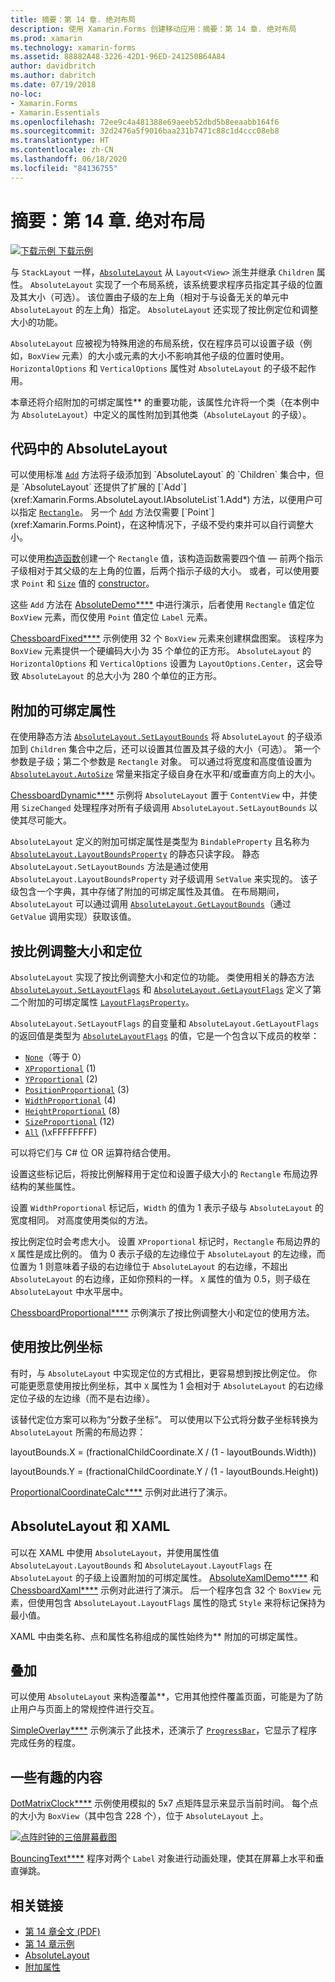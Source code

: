```yaml
---
title: 摘要：第 14 章. 绝对布局
description: 使用 Xamarin.Forms 创建移动应用：摘要：第 14 章. 绝对布局
ms.prod: xamarin
ms.technology: xamarin-forms
ms.assetid: 88882A48-3226-42D1-96ED-241250B64A84
author: davidbritch
ms.author: dabritch
ms.date: 07/19/2018
no-loc:
- Xamarin.Forms
- Xamarin.Essentials
ms.openlocfilehash: 72ee9c4a481388e69aeeb52dbd5b8eeaabb164f6
ms.sourcegitcommit: 32d2476a5f9016baa231b7471c88c1d4ccc08eb8
ms.translationtype: HT
ms.contentlocale: zh-CN
ms.lasthandoff: 06/18/2020
ms.locfileid: "84136755"
---
```

# <a name="summary-of-chapter-14-absolute-layout"></a>摘要：第 14 章. 绝对布局

[![下载示例](~/media/shared/download.png) 下载示例](https://github.com/xamarin/xamarin-forms-book-samples/tree/master/Chapter14)

与 `StackLayout` 一样，[`AbsoluteLayout`](xref:Xamarin.Forms.AbsoluteLayout) 从 `Layout<View>` 派生并继承 `Children` 属性。 `AbsoluteLayout` 实现了一个布局系统，该系统要求程序员指定其子级的位置及其大小（可选）。 该位置由子级的左上角（相对于与设备无关的单元中 `AbsoluteLayout` 的左上角）指定。 `AbsoluteLayout` 还实现了按比例定位和调整大小的功能。

`AbsoluteLayout` 应被视为特殊用途的布局系统，仅在程序员可以设置子级（例如，`BoxView` 元素）的大小或元素的大小不影响其他子级的位置时使用。 `HorizontalOptions` 和 `VerticalOptions` 属性对 `AbsoluteLayout` 的子级不起作用。

本章还将介绍附加的可绑定属性** 的重要功能，该属性允许将一个类（在本例中为 `AbsoluteLayout`）中定义的属性附加到其他类（`AbsoluteLayout` 的子级）。

## <a name="absolutelayout-in-code"></a>代码中的 AbsoluteLayout

可以使用标准 [`Add`](xref:System.Collections.Generic.ICollection`1.Add*) 方法将子级添加到 `AbsoluteLayout` 的 `Children` 集合中，但是 `AbsoluteLayout` 还提供了扩展的 [`Add`](xref:Xamarin.Forms.AbsoluteLayout.IAbsoluteList`1.Add*) 方法，以便用户可以指定 [`Rectangle`](xref:Xamarin.Forms.Rectangle)。 另一个 [`Add`](xref:Xamarin.Forms.AbsoluteLayout.IAbsoluteList`1.Add*) 方法仅需要 [`Point`](xref:Xamarin.Forms.Point)，在这种情况下，子级不受约束并可以自行调整大小。

可以使用[构造函数](xref:Xamarin.Forms.Rectangle.%23ctor(System.Double,System.Double,System.Double,System.Double))创建一个 `Rectangle` 值，该构造函数需要四个值 &mdash; 前两个指示子级相对于其父级的左上角的位置，后两个指示子级的大小。 或者，可以使用要求 `Point` 和 [`Size`](xref:Xamarin.Forms.Size) 值的 [constructor](xref:Xamarin.Forms.Rectangle.%23ctor(Xamarin.Forms.Point,Xamarin.Forms.Size))。

这些 `Add` 方法在 [AbsoluteDemo****](https://github.com/xamarin/xamarin-forms-book-samples/tree/master/Chapter14/AbsoluteDemo) 中进行演示，后者使用 `Rectangle` 值定位 `BoxView` 元素，而仅使用 `Point` 值定位 `Label` 元素。

[ChessboardFixed****](https://github.com/xamarin/xamarin-forms-book-samples/tree/master/Chapter14/ChessboardFixed) 示例使用 32 个 `BoxView` 元素来创建棋盘图案。 该程序为 `BoxView` 元素提供一个硬编码大小为 35 个单位的正方形。 `AbsoluteLayout` 的 `HorizontalOptions` 和 `VerticalOptions` 设置为 `LayoutOptions.Center`，这会导致 `AbsoluteLayout` 的总大小为 280 个单位的正方形。

## <a name="attached-bindable-properties"></a>附加的可绑定属性

在使用静态方法 [`AbsoluteLayout.SetLayoutBounds`](xref:Xamarin.Forms.AbsoluteLayout.SetLayoutBounds(Xamarin.Forms.BindableObject,Xamarin.Forms.Rectangle)) 将 `AbsoluteLayout` 的子级添加到 `Children` 集合中之后，还可以设置其位置及其子级的大小（可选）。 第一个参数是子级；第二个参数是 `Rectangle` 对象。 可以通过将宽度和高度值设置为 [`AbsoluteLayout.AutoSize`](xref:Xamarin.Forms.AbsoluteLayout.AutoSize) 常量来指定子级自身在水平和/或垂直方向上的大小。

[ChessboardDynamic****](https://github.com/xamarin/xamarin-forms-book-samples/tree/master/Chapter14/ChessboardDynamic) 示例将 `AbsoluteLayout` 置于 `ContentView` 中，并使用 `SizeChanged` 处理程序对所有子级调用 `AbsoluteLayout.SetLayoutBounds` 以使其尽可能大。  

`AbsoluteLayout` 定义的附加可绑定属性是类型为 `BindableProperty` 且名称为 [`AbsoluteLayout.LayoutBoundsProperty`](xref:Xamarin.Forms.AbsoluteLayout.LayoutBoundsProperty) 的静态只读字段。 静态 `AbsoluteLayout.SetLayoutBounds` 方法是通过使用 `AbsoluteLayout.LayoutBoundsProperty` 对子级调用 `SetValue` 来实现的。 该子级包含一个字典，其中存储了附加的可绑定属性及其值。 在布局期间，`AbsoluteLayout` 可以通过调用 [`AbsoluteLayout.GetLayoutBounds`](xref:Xamarin.Forms.AbsoluteLayout.GetLayoutBounds(Xamarin.Forms.BindableObject))（通过 `GetValue` 调用实现）获取该值。

## <a name="proportional-sizing-and-positioning"></a>按比例调整大小和定位

`AbsoluteLayout` 实现了按比例调整大小和定位的功能。 类使用相关的静态方法 [`AbsoluteLayout.SetLayoutFlags`](xref:Xamarin.Forms.AbsoluteLayout.SetLayoutFlags(Xamarin.Forms.BindableObject,Xamarin.Forms.AbsoluteLayoutFlags)) 和 [`AbsoluteLayout.GetLayoutFlags`](xref:Xamarin.Forms.AbsoluteLayout.GetLayoutFlags(Xamarin.Forms.BindableObject)) 定义了第二个附加的可绑定属性 [`LayoutFlagsProperty`](xref:Xamarin.Forms.AbsoluteLayout.LayoutFlagsProperty)。

`AbsoluteLayout.SetLayoutFlags` 的自变量和 `AbsoluteLayout.GetLayoutFlags` 的返回值是类型为 [`AbsoluteLayoutFlags`](xref:Xamarin.Forms.AbsoluteLayoutFlags) 的值，它是一个包含以下成员的枚举：

- [`None`](xref:Xamarin.Forms.AbsoluteLayoutFlags.None)（等于 0）
- [`XProportional`](xref:Xamarin.Forms.AbsoluteLayoutFlags.XProportional) (1)
- [`YProportional`](xref:Xamarin.Forms.AbsoluteLayoutFlags.YProportional) (2)
- [`PositionProportional`](xref:Xamarin.Forms.AbsoluteLayoutFlags.PositionProportional) (3)
- [`WidthProportional`](xref:Xamarin.Forms.AbsoluteLayoutFlags.WidthProportional) (4)
- [`HeightProportional`](xref:Xamarin.Forms.AbsoluteLayoutFlags.HeightProportional) (8)
- [`SizeProportional`](xref:Xamarin.Forms.AbsoluteLayoutFlags.SizeProportional) (12)
- [`All`](xref:Xamarin.Forms.AbsoluteLayoutFlags.All) (\xFFFFFFFF)

可以将它们与 C# 位 OR 运算符结合使用。

设置这些标记后，将按比例解释用于定位和设置子级大小的 `Rectangle` 布局边界结构的某些属性。

设置 `WidthProportional` 标记后，`Width` 的值为 1 表示子级与 `AbsoluteLayout` 的宽度相同。 对高度使用类似的方法。

按比例定位时会考虑大小。 设置 `XProportional` 标记时，`Rectangle` 布局边界的 `X` 属性是成比例的。 值为 0 表示子级的左边缘位于 `AbsoluteLayout` 的左边缘，而位置为 1 则意味着子级的右边缘位于 `AbsoluteLayout` 的右边缘，不超出 `AbsoluteLayout` 的右边缘，正如你预料的一样。 `X` 属性的值为 0.5，则子级在 `AbsoluteLayout` 中水平居中。

[ChessboardProportional****](https://github.com/xamarin/xamarin-forms-book-samples/tree/master/Chapter14/ChessboardProportional) 示例演示了按比例调整大小和定位的使用方法。

## <a name="working-with-proportional-coordinates"></a>使用按比例坐标

有时，与 `AbsoluteLayout` 中实现定位的方式相比，更容易想到按比例定位。 你可能更愿意使用按比例坐标，其中 `X` 属性为 1 会相对于 `AbsoluteLayout` 的右边缘定位子级的左边缘（而不是右边缘）。

该替代定位方案可以称为“分数子坐标”。 可以使用以下公式将分数子坐标转换为 `AbsoluteLayout` 所需的布局边界：

layoutBounds.X = (fractionalChildCoordinate.X / (1 - layoutBounds.Width))

layoutBounds.Y = (fractionalChildCoordinate.Y / (1 - layoutBounds.Height))

[ProportionalCoordinateCalc****](https://github.com/xamarin/xamarin-forms-book-samples/tree/master/Chapter14/PropCoordCalc) 示例对此进行了演示。

## <a name="absolutelayout-and-xaml"></a>AbsoluteLayout 和 XAML

可以在 XAML 中使用 `AbsoluteLayout`，并使用属性值 `AbsoluteLayout.LayoutBounds` 和 `AbsoluteLayout.LayoutFlags` 在 `AbsoluteLayout` 的子级上设置附加的可绑定属性。 [AbsoluteXamlDemo****](https://github.com/xamarin/xamarin-forms-book-samples/tree/master/Chapter14/AbsoluteXamlDemo) 和 [ChessboardXaml****](https://github.com/xamarin/xamarin-forms-book-samples/tree/master/Chapter14/ChessboardXaml) 示例对此进行了演示。 后一个程序包含 32 个 `BoxView` 元素，但使用包含 `AbsoluteLayout.LayoutFlags` 属性的隐式 `Style` 来将标记保持为最小值。

XAML 中由类名称、点和属性名称组成的属性始终为** 附加的可绑定属性。

## <a name="overlays"></a>叠加

可以使用 `AbsoluteLayout` 来构造覆盖**，它用其他控件覆盖页面，可能是为了防止用户与页面上的常规控件进行交互。

[SimpleOverlay****](https://github.com/xamarin/xamarin-forms-book-samples/tree/master/Chapter14/SimpleOverlay) 示例演示了此技术，还演示了 [`ProgressBar`](xref:Xamarin.Forms.ProgressBar)，它显示了程序完成任务的程度。

## <a name="some-fun"></a>一些有趣的内容

[DotMatrixClock****](https://github.com/xamarin/xamarin-forms-book-samples/tree/master/Chapter14/DotMatrixClock) 示例使用模拟的 5x7 点矩阵显示来显示当前时间。 每个点的大小为 `BoxView`（其中包含 228 个），位于 `AbsoluteLayout` 上。

[![点阵时钟的三倍屏幕截图](images/ch14fg08-small.png "点阵时钟")](images/ch14fg08-large.png#lightbox "点阵时钟")

[BouncingText****](https://github.com/xamarin/xamarin-forms-book-samples/tree/master/Chapter14/BouncingText) 程序对两个 `Label` 对象进行动画处理，使其在屏幕上水平和垂直弹跳。

## <a name="related-links"></a>相关链接

- [第 14 章全文 (PDF)](https://download.xamarin.com/developer/xamarin-forms-book/XamarinFormsBook-Ch14-Apr2016.pdf)
- [第 14 章示例](https://github.com/xamarin/xamarin-forms-book-samples/tree/master/Chapter14)
- [AbsoluteLayout](~/xamarin-forms/user-interface/layouts/absolute-layout.md)
- [附加属性](~/xamarin-forms/xaml/attached-properties.md)
